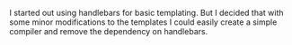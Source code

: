 I started out using handlebars for basic templating. But I decided that with some minor modifications to the templates I could easily create a simple compiler and remove the dependency on handlebars.
